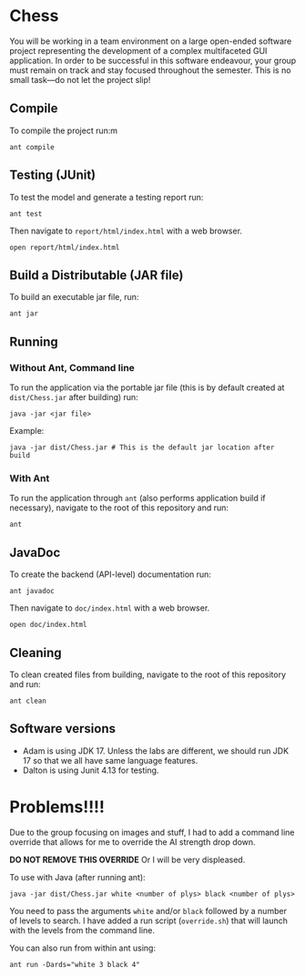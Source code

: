 # Chess
You will be working in a team environment on a large open-ended software project representing the development of a complex multifaceted GUI application.  In order to be successful in this software endeavour, your group must remain on track and stay focused throughout the semester.  This is no small task—do not let the project slip!

## Compile
To compile the project run:m

```
ant compile
```

## Testing (JUnit)
To test the model and generate a testing report run:

```
ant test
```

Then navigate to `report/html/index.html` with a web browser. 

```
open report/html/index.html
```

## Build a Distributable (JAR file)
To build an executable jar file, run:

```
ant jar
```


## Running

### Without Ant, Command line
To run the application via the portable jar file (this is by default created at `dist/Chess.jar` after building) run:

```
java -jar <jar file>
```

Example:

```
java -jar dist/Chess.jar # This is the default jar location after build
```
### With Ant
To run the application through `ant` (also performs application build if necessary), navigate
to the root of this repository and run:

```
ant
```

## JavaDoc
To create the backend (API-level) documentation run:

```
ant javadoc
```

Then navigate to `doc/index.html` with a web browser. 

```
open doc/index.html
```

## Cleaning
To clean created files from building, navigate to the root of this repository and run:

```
ant clean
```

## Software versions
- Adam is using JDK 17. Unless the labs are different, we should run JDK 17 so that we all have same language features.
- Dalton is using Junit 4.13 for testing.

# Problems!!!!

Due to the group focusing on images and stuff, I had to add a command line override that allows for me to override the AI strength drop down.

**DO NOT REMOVE THIS OVERRIDE** Or I will be very displeased.

To use with Java (after running ant):
```shell
java -jar dist/Chess.jar white <number of plys> black <number of plys>
```

You need to pass the arguments `white` and/or `black` followed by a number of levels to search. I have added a run script (`override.sh`) that will launch with the levels from the command line.

You can also run from within ant using:
```shell
ant run -Dards="white 3 black 4"
```